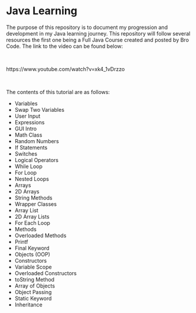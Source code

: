 <h1>Java Learning</h1>

<p>The purpose of this repository is to document my progression and development in my Java learning journey. This repository will follow several resources the first one being a Full Java Course created and posted by Bro Code. The link to the video can be found below:</p>
<br>
<p>https://www.youtube.com/watch?v=xk4_1vDrzzo</p>
<br>
<p>The contents of this tutorial are as follows:</p>
<ul>
  <li>Variables</li>
  <li>Swap Two Variables</li>
  <li>User Input</li>
  <li>Expressions</li>
  <li>GUI Intro</li>
  <li>Math Class</li>
  <li>Random Numbers</li>
  <li>If Statements</li>
  <li>Switches</li>
  <li>Logical Operators</li>
  <li>While Loop</li>
  <li>For Loop</li>
  <li>Nested Loops</li>
  <li>Arrays</li>
  <li>2D Arrays</li>
  <li>String Methods</li>
  <li>Wrapper Classes</li>
  <li>Array List</li>
  <li>2D Array Lists</li>
  <li>For Each Loop</li>
  <li>Methods</li>
  <li>Overloaded Methods</li>
  <li>Printf</li>
  <li>Final Keyword</li>
  <li>Objects (OOP)</li>
  <li>Constructors</li>
  <li>Variable Scope</li>
  <li>Overloaded Constructors</li>
  <li>toString Method</li>
  <li>Array of Objects</li>
  <li>Object Passing</li>
  <li>Static Keyword</li>
  <li>Inheritance</li>
</ul>
